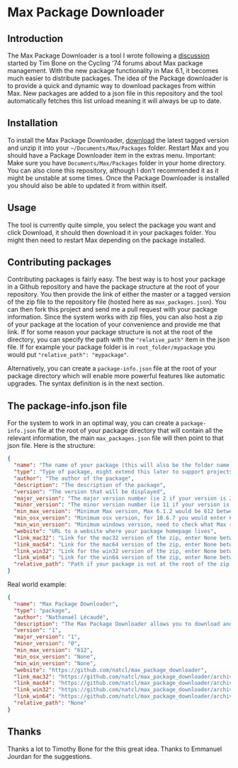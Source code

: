 # Max Package Downloader

## Introduction

The Max Package Downloader is a tool I wrote following a [discussion](http://cycling74.com/forums/topic.php?id=46239) started by Tim Bone on the Cycling '74 forums about Max package management. With the new package functionality in Max 6.1, it becomes much easier to distribute packages. The idea of the Package downloader is to provide a quick and dynamic way to download packages from within Max.  New packages are added to a json file in this repository and the tool automatically fetches this list unload meaning it will always be up to date.

## Installation

To install the Max Package Downloader, [download](https://github.com/natcl/max_package_downloader/archive/1.zip) the latest tagged version and unzip it into your `~/Documents/Max/Packages` folder. Restart Max and you should have a Package Downloader item in the extras menu.  Important: Make sure you have `Documents/Max/Packages` folder in your home directory.  You can also clone this repository, although I don't recommended it as it might be unstable at some times.  Once the Package Downloader is installed you should also be able to updated it from within itself.

## Usage

The tool is currently quite simple, you select the package you want and click Download, it should then download it in your packages folder.  You might then need to restart Max depending on the package installed.

## Contributing packages

Contributing packages is fairly easy.  The best way is to host your package in a Github repository and have the package structure at the root of your repository.  You then provide the link of either the master or a tagged version of the zip file to the repository file (hosted here as `max_packages.json`).  You can then fork this project and send me a pull request with your package information.  Since the system works with zip files, you can also host a zip of your package at the location of your convenience and provide me that link.  If for some reason your package structure is not at the root of the directory, you can specify the path with the `"relative_path"` item in the json file.  If for example your package folder is in `root_folder/mypackage` you would put `"relative_path": "mypackage"`.

Alternatively, you can create a `package-info.json` file at the root of your package directory which will enable more powerful features like automatic upgrades.  The syntax definition is in the next section.

## The package-info.json file

For the system to work in an optimal way, you can create a `package-info.json` file at the root of your package directory that will contain all the relevant information, the main `max_packages.json` file will then point to that json file.  Here is the structure:

```json
{
  "name": "The name of your package (this will also be the folder name)",
  "type": "Type of package, might extend this later to support projects and live devices, enter package between quotes for now",
  "author": "The author of the package",
  "description": "The description of the package",
  "version": "The version that will be displayed",
  "major_version": "The major version number (ie 2 if your version is 2.11)",
  "minor_version": "The minor version number (ie 11 if your version is 2.11)",
  "min_max_version": "Minimum Max version, Max 6.1.2 would be 612 between quotes",
  "min_osx_version": "Minimum osx version, for 10.6.7 you would enter 67 between quotes",
  "min_win_version": "Minimum windows version, need to check what Max reports",
  "website": "URL to a website where your package homepage lives",
  "link_mac32": "Link for the mac32 version of the zip, enter None between quotes if not relevant",
  "link_mac64": "Link for the mac64 version of the zip, enter None between quotes if not relevant",
  "link_win32": "Link for the win32 version of the zip, enter None between quotes if not relevant",
  "link_win64": "Link for the win64 version of the zip, enter None between quotes if not relevant",
  "relative_path": "Path if your package is not at the root of the zip file"
}
```
Real world example: 

```json
{
  "name": "Max Package Downloader",
  "type": "package",
  "author": "Nathanaël Lécaudé",
  "description": "The Max Package Downloader allows you to download and keep Max packages up to date.",
  "version": "1",
  "major_version": "1",
  "minor_version": "0",
  "min_max_version": "612",
  "min_osx_version": "None",
  "min_win_version": "None",
  "website": "https://github.com/natcl/max_package_downloader",
  "link_mac32": "https://github.com/natcl/max_package_downloader/archive/1.zip",
  "link_mac64": "https://github.com/natcl/max_package_downloader/archive/1.zip",
  "link_win32": "https://github.com/natcl/max_package_downloader/archive/1.zip",
  "link_win64": "https://github.com/natcl/max_package_downloader/archive/1.zip",
  "relative_path": "None"
}
```

## Thanks

Thanks a lot to Timothy Bone for the this great idea.  Thanks to Emmanuel Jourdan for the suggestions.
